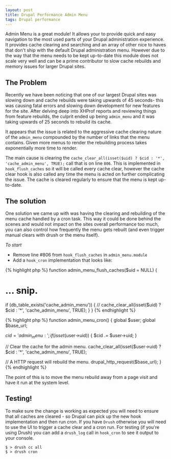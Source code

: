 ```yaml
---
layout: post
title: Drupal Performance Admin Menu
tags: Drupal performance
---
```


Admin Menu is a great module! It allows your to provide quick and easy navigation to the most used parts of your Drupal administration experience. It provides cache clearing and searching and an array of other nice to haves that don't ship with the default Drupal administration menu. However due to the way that the menu needs to be kept up-to-date this module does not scale very well and can be a prime contributor to slow cache rebuilds and memory issues for larger Drupal sites.

## The Problem

Recently we have been noticing that one of our largest Drupal sites was slowing down and cache rebuilds were taking upwards of 45 seconds- this was causing fatal errors and slowing down development for new features for the site. After delving deep into XHProf reports and reviewing things from feature rebuilds, the culprit ended up being `admin_menu` and it was taking upwards of 25 seconds to rebuild its cache.

It appears that the issue is related to the aggressive cache clearing nature of the `admin_menu` compounded by the number of links that the menu contains. Given more menus to render the rebuilding process takes exponentially more time to render.

The main cause is clearing the `cache_clear_all(isset($uid) ? $cid : '*', 'cache_admin_menu', TRUE);` call that is on line `806`. This is implemented in `hook_flush_caches` so it will be called every cache clear, however the cache clear hook is also called any time the menu is acted on further complicating the issue. The cache is cleared regularly to ensure that the menu is kept up-to-date.

## The solution

One solution we came up with was having the clearing and rebuilding of the menu cache handled by a cron task. This way it could be done behind the scenes and would not impact on the sites overall performance too much, you can also control how frequently the menu gets rebuilt (and even trigger manual clears with drush or the menu itself).

*To start*
- Remove line #806 from `hook_flush_caches` in `admin_menu.module`
- Add a `hook_cron` implementation that looks like:

{% highlight php %}
function admin_menu_flush_caches($uid = NULL) {
  # ... snip.

  if (db_table_exists('cache_admin_menu')) {
    // cache_clear_all(isset($uid) ? $cid : '*', 'cache_admin_menu', TRUE);
  }
}
{% endhighlight %}

{% highlight php %}
function admin_menu_cron() {
  global $user;
  global $base_url;

  $cid = 'admin_menu:';
  if (isset($user->uid)) {
    $cid .= $user->uid;
  }

  // Clear the cache for the admin menu.
  cache_clear_all(isset($user->uid) ? $cid : '*', 'cache_admin_menu', TRUE);

  // A HTTP request will rebuild the menu.
  drupal_http_request($base_url);
}
{% endhighlight %}

The point of this is to move the menu rebuild away from a page visit and have it run at the system level.

## Testing!

To make sure the change is working as expected you will need to ensure that all caches are cleared - so Drupal can pick up the new hook implementation and then run cron. If you have `Drush` otherwise you will need to use the UI to trigger a cache clear and a cron run. For testing (if you're using Drush) you can add a `drush_log` call in `hook_cron` to see it output to your console.

```
$ > drush cc all
$ > drush cron
```
